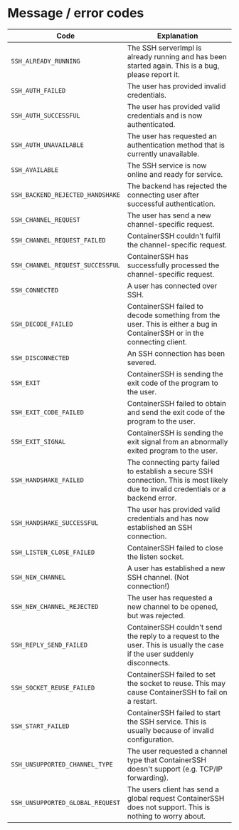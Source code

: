 # Message / error codes

| Code | Explanation |
|------|-------------|
| `SSH_ALREADY_RUNNING` | The SSH serverImpl is already running and has been started again. This is a bug, please report it. |
| `SSH_AUTH_FAILED` | The user has provided invalid credentials. |
| `SSH_AUTH_SUCCESSFUL` | The user has provided valid credentials and is now authenticated. |
| `SSH_AUTH_UNAVAILABLE` | The user has requested an authentication method that is currently unavailable. |
| `SSH_AVAILABLE` | The SSH service is now online and ready for service. |
| `SSH_BACKEND_REJECTED_HANDSHAKE` | The backend has rejected the connecting user after successful authentication. |
| `SSH_CHANNEL_REQUEST` | The user has send a new channel-specific request. |
| `SSH_CHANNEL_REQUEST_FAILED` | ContainerSSH couldn't fulfil the channel-specific request. |
| `SSH_CHANNEL_REQUEST_SUCCESSFUL` | ContainerSSH has successfully processed the channel-specific request. |
| `SSH_CONNECTED` | A user has connected over SSH. |
| `SSH_DECODE_FAILED` | ContainerSSH failed to decode something from the user. This is either a bug in ContainerSSH or in the connecting client. |
| `SSH_DISCONNECTED` | An SSH connection has been severed. |
| `SSH_EXIT` | ContainerSSH is sending the exit code of the program to the user. |
| `SSH_EXIT_CODE_FAILED` | ContainerSSH failed to obtain and send the exit code of the program to the user. |
| `SSH_EXIT_SIGNAL` | ContainerSSH is sending the exit signal from an abnormally exited program to the user. |
| `SSH_HANDSHAKE_FAILED` | The connecting party failed to establish a secure SSH connection. This is most likely due to invalid credentials or a backend error. |
| `SSH_HANDSHAKE_SUCCESSFUL` | The user has provided valid credentials and has now established an SSH connection. |
| `SSH_LISTEN_CLOSE_FAILED` | ContainerSSH failed to close the listen socket. |
| `SSH_NEW_CHANNEL` | A user has established a new SSH channel. (Not connection!) |
| `SSH_NEW_CHANNEL_REJECTED` | The user has requested a new channel to be opened, but was rejected. |
| `SSH_REPLY_SEND_FAILED` | ContainerSSH couldn't send the reply to a request to the user. This is usually the case if the user suddenly disconnects. |
| `SSH_SOCKET_REUSE_FAILED` | ContainerSSH failed to set the socket to reuse. This may cause ContainerSSH to fail on a restart. |
| `SSH_START_FAILED` | ContainerSSH failed to start the SSH service. This is usually because of invalid configuration. |
| `SSH_UNSUPPORTED_CHANNEL_TYPE` | The user requested a channel type that ContainerSSH doesn't support (e.g. TCP/IP forwarding). |
| `SSH_UNSUPPORTED_GLOBAL_REQUEST` | The users client has send a global request ContainerSSH does not support. This is nothing to worry about. |

